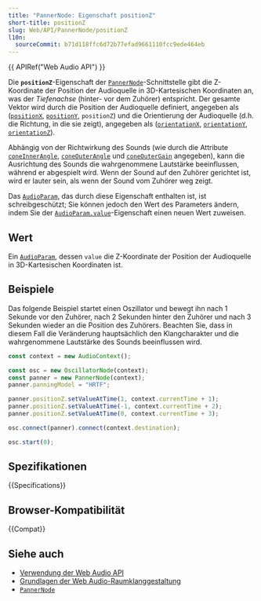 ```yaml
---
title: "PannerNode: Eigenschaft positionZ"
short-title: positionZ
slug: Web/API/PannerNode/positionZ
l10n:
  sourceCommit: b71d118ffc6d72b77efad9661110fcc9ede464eb
---
```


{{ APIRef("Web Audio API") }}

Die **`positionZ`**-Eigenschaft der [`PannerNode`](/de/docs/Web/API/PannerNode)-Schnittstelle gibt die Z-Koordinate der Position der Audioquelle in 3D-Kartesischen Koordinaten an, was der _Tiefenachse_ (hinter- vor dem Zuhörer) entspricht. Der gesamte Vektor wird durch die Position der Audioquelle definiert, angegeben als ([`positionX`](/de/docs/Web/API/PannerNode/positionX), [`positionY`](/de/docs/Web/API/PannerNode/positionY), `positionZ`) und die Orientierung der Audioquelle (d.h. die Richtung, in die sie zeigt), angegeben als ([`orientationX`](/de/docs/Web/API/PannerNode/orientationX), [`orientationY`](/de/docs/Web/API/PannerNode/orientationY), [`orientationZ`](/de/docs/Web/API/PannerNode/orientationZ)).

Abhängig von der Richtwirkung des Sounds (wie durch die Attribute [`coneInnerAngle`](/de/docs/Web/API/PannerNode/coneInnerAngle), [`coneOuterAngle`](/de/docs/Web/API/PannerNode/coneOuterAngle) und [`coneOuterGain`](/de/docs/Web/API/PannerNode/coneOuterGain) angegeben), kann die Ausrichtung des Sounds die wahrgenommene Lautstärke beeinflussen, während er abgespielt wird. Wenn der Sound auf den Zuhörer gerichtet ist, wird er lauter sein, als wenn der Sound vom Zuhörer weg zeigt.

Das [`AudioParam`](/de/docs/Web/API/AudioParam), das durch diese Eigenschaft enthalten ist, ist schreibgeschützt; Sie können jedoch den Wert des Parameters ändern, indem Sie der [`AudioParam.value`](/de/docs/Web/API/AudioParam/value)-Eigenschaft einen neuen Wert zuweisen.

## Wert

Ein [`AudioParam`](/de/docs/Web/API/AudioParam), dessen `value` die Z-Koordinate der Position der Audioquelle in 3D-Kartesischen Koordinaten ist.

## Beispiele

Das folgende Beispiel startet einen Oszillator und bewegt ihn nach 1 Sekunde vor den Zuhörer, nach 2 Sekunden hinter den Zuhörer und nach 3 Sekunden wieder an die Position des Zuhörers. Beachten Sie, dass in diesem Fall die Veränderung hauptsächlich den Klangcharakter und die wahrgenommene Lautstärke des Sounds beeinflussen wird.

```js
const context = new AudioContext();

const osc = new OscillatorNode(context);
const panner = new PannerNode(context);
panner.panningModel = "HRTF";

panner.positionZ.setValueAtTime(1, context.currentTime + 1);
panner.positionZ.setValueAtTime(-1, context.currentTime + 2);
panner.positionZ.setValueAtTime(0, context.currentTime + 3);

osc.connect(panner).connect(context.destination);

osc.start(0);
```

## Spezifikationen

{{Specifications}}

## Browser-Kompatibilität

{{Compat}}

## Siehe auch

- [Verwendung der Web Audio API](/de/docs/Web/API/Web_Audio_API/Using_Web_Audio_API)
- [Grundlagen der Web Audio-Raumklanggestaltung](/de/docs/Web/API/Web_Audio_API/Web_audio_spatialization_basics)
- [`PannerNode`](/de/docs/Web/API/PannerNode)
